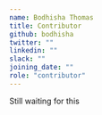 ```yaml
---
name: Bodhisha Thomas
title: Contributor
github: bodhisha
twitter: ""
linkedin: ""
slack: ""
joining_date: ""
role: "contributor"
---
```


Still waiting for this
